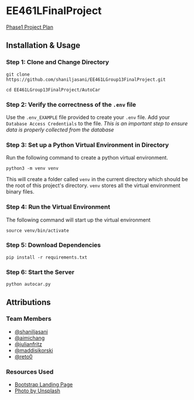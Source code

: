 # EE461LFinalProject

[Phase1 Project Plan](https://docs.google.com/document/d/1rApgJsrwuO0qmSJnTGVC2pQvfeLYDfRq002YYi_eLzU/edit?usp=sharing)




## Installation & Usage

### Step 1: Clone and Change Directory

```
git clone https://github.com/shaniljasani/EE461LGroup13FinalProject.git
```
```
cd EE461LGroup13FinalProject/AutoCar
```
### Step 2: Verify the correctness of the `.env` file
Use the `.env_EXAMPLE` file provided to create your `.env` file. Add your `Database Access Credentials` to the file. *This is an important step to ensure data is properly collected from the database*

### Step 3: Set up a Python Virtual Environment in Directory

Run the following command to create a python virtual environment.
```
python3 -m venv venv
```
This will create a folder called `venv` in the current directory which should be the root of this project's directory. `venv` stores all the virtual environment binary files.

### Step 4: Run the Virtual Environment

The following command will start up the virtual environment
```
source venv/bin/activate
```

### Step 5: Download Dependencies
```
pip install -r requirements.txt
```

### Step 6: Start the Server
```
python autocar.py
```

## Attributions

### Team Members

- [@shaniljasani](https://github.com/shaniljasani)
- [@aimichang](https://github.com/aimichang)
- [@julianfritz](https://github.com/JulianFritz)
- [@maddisikorski](https://github.com/maddisikorski)
- [@reto0](https://github.com/Reto0)

### Resources Used 

- [Bootstrap Landing Page](https://www.freecodecamp.org/news/learn-bootstrap-4-in-30-minute-by-building-a-landing-page-website-guide-for-beginners-f64e03833f33/)
- [Photo by Unsplash](https://unsplash.com/@introspectivedsgn?utm_source=unsplash&utm_medium=referral&utm_content=creditCopyText)